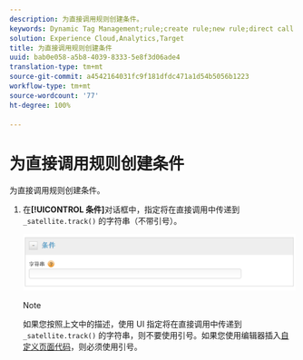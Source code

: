 ```yaml
---
description: 为直接调用规则创建条件。
keywords: Dynamic Tag Management;rule;create rule;new rule;direct call rule
solution: Experience Cloud,Analytics,Target
title: 为直接调用规则创建条件
uuid: bab0e058-a5b8-4039-8333-5e8f3d06ade4
translation-type: tm+mt
source-git-commit: a4542164031fc9f181dfdc471a1d54b5056b1223
workflow-type: tm+mt
source-wordcount: '77'
ht-degree: 100%

---
```



# 为直接调用规则创建条件

为直接调用规则创建条件。

1. 在&#x200B;**[!UICONTROL 条件]**&#x200B;对话框中，指定将在直接调用中传递到 `_satellite.track()` 的字符串（不带引号）。

   ![](assets/conditions-direct-call.png)

   >[!NOTE]
   >
   >如果您按照上文中的描述，使用 UI 指定将在直接调用中传递到 `_satellite.track()` 的字符串，则不要使用引号。如果您使用编辑器插入[自定义页面代码](/help/implement/other/dtm/c-aa-tool/customize-page-code.md)，则必须使用引号。


